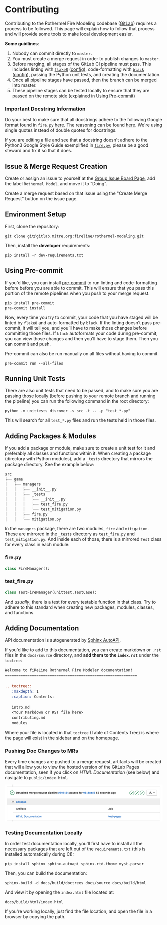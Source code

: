 # Contributing

Contributing to the Rothermel Fire Modeling codebase ([GitLab](https://gitlab.mitre.org/fireline/rothermel-modeling)) requires a process to be followed. This page will explain how to follow that process and will provide some tools to make local development easier.

**Some guidlines**:
  1. Nobody can commit directly to `master`.
  2. You must create a merge request in order to publish changes to `master`.
  3. Before merging, all stages of the GitLab CI pipeline must pass. This includes linting with [`flake8`](https://flake8.pycqa.org/en/latest/) ([config](https://gitlab.mitre.org/fireline/rothermel-modeling/-/blob/master/.flake8)), code-formatting with [`black`](https://github.com/psf/black) ([config](https://gitlab.mitre.org/fireline/rothermel-modeling/-/blob/master/pyproject.toml)), passing the Python unit tests, and creating the documentation.
  4. Once all pipeline stages have passed, then the branch can be merged into master.
  5. These pipeline stages can be tested locally to ensure that they are passed on the remote side (explained in [Using Pre-commit](#using-pre-commit))

### Important Docstring Information

Do your best to make sure that all docstrings adhere to the following Google format found in `fire.py` [here](https://gitlab.mitre.org/fireline/rothermel-modeling/-/blob/master/src/game/managers/fire.py). The reasoning can be found [here](https://www.sphinx-doc.org/en/master/usage/extensions/napoleon.html). We're using single quotes instead of double quotes for docstrings.

If you are editing a file and see that a docstring doesn't adhere to the Python3 Google Style Guide exemplified in [`fire.py`](https://gitlab.mitre.org/fireline/rothermel-modeling/-/blob/master/src/game/managers/fire.py), please be a good steward and fix it so that it does.

## Issue & Merge Request Creation
Create or assign an issue to yourself at the [Group Issue Board Page](https://gitlab.mitre.org/groups/fireline/-/boards), add the label `Rothermel Model`, and move it to “Doing”.

Create a merge request based on that issue using the "Create Merge Request" button on the issue page.

## Environment Setup

First, clone the repository:

```shell
git clone git@gitlab.mitre.org:fireline/rothermel-modeling.git
```

Then, install the **developer** requirements:

```shell
pip install -r dev-requirements.txt
```

## Using Pre-commit

If you'd like, you can install [pre-commit](https://pre-commit.com/) to run linting and code-formatting before before you are able to commit. This will ensure that you pass this portion of the remote pipelines when you push to your merge request.

```shell
pip install pre-commit
pre-commit install
```

Now, every time you try to commit, your code that you have staged will be linted by `flake8` and auto-formatted by `black`. If the linting doesn’t pass pre-commit, it will tell you, and you’ll have to make those changes before committing those files. If `black` autoformats your code during pre-commit, you can view those changes and then you’ll have to stage them. Then you can commit and push.

Pre-commit can also be run manually on all files without having to commit.

```shell
pre-commit run --all-files
```

## Running Unit Tests

There are also unit tests that need to be passed, and to make sure you are passing those locally (before pushing to your remote branch and running the pipeline) you can run the following command in the root directory:

```shell
python -m unittests discover -s src -t .. -p "test_*.py"
```

This will search for all `test_*.py` files and run the tests held in those files.

## Adding Packages & Modules

If you add a package or module, make sure to create a unit test for it and preferably all classes and functions within it. When creating a package (directory with Python modules), add a `_tests` directory that mirrors the package directory. See the example below:

```
src
├── game
│   ├── managers
│   │   ├── __init__.py
│   │   ├── _tests
│   │   │   ├── __init__.py
│   │   │   ├── test_fire.py
│   │   │   └── test_mitigation.py
│   │   ├── fire.py
│   │   └── mitigation.py
```

In the `managers` package, there are two modules, `fire` and `mitigation`. These are mirrored in the `_tests` directory as `test_fire.py` and `test_mitigation.py`. And inside each of those, there is a mirrored `Test` class for every class in each module:

### fire.py
```python
class FireManager():
```

### test_fire.py
```python
class TestFireManager(unittest.TestCase):
```

And _usually_, there is a test for every testable function in that class. Try to adhere to this standard when creating new packages, modules, classes, and functions.

## Adding Documentation

API documentation is autogenerated by [Sphinx AutoAPI](https://sphinx-autoapi.readthedocs.io/en/latest/).

If you'd like to add to this documentation, you can create markdown or `.rst` files in the `docs/source` directory, and **add them to the `index.rst`** under the `toctree`:

```rst
Welcome to fiReLine Rothermel Fire Modeler documentation!
===========================================================

.. toctree::
   :maxdepth: 1
   :caption: Contents:

   intro.md
   <Your Markdown or RST file here>
   contributing.md
   modules
```

Where your file is located in that `toctree` (Table of Contents Tree) is where the page will exist in the sidebar and on the homepage.

### Pushing Doc Changes to MRs

Every time changes are pushed to a merge request, artifacts will be created that will allow you to view the hosted version of the GitLab Pages documentation, seen if you click on _HTML Documentation_ (see below) and navigate to `public/index.html`.

![view_artifacts](_static/html_documentation.png)

### Testing Documentation Locally

In order test documentation locally, you'll first have to install all the necessary packages that are left out of the `requirements.txt` (this is installed automatically during CI):

```shell
pip install sphinx sphinx-autoapi sphinx-rtd-theme myst-parser
```

Then, you can build the documentation:

```shell
sphinx-build -d docs/build/doctrees docs/source docs/build/html
```

And view it by opening the `index.html` file located at:

```
docs/build/html/index.html
```

If you're working locally, just find the file location, and open the file in a browser by copying the path.

